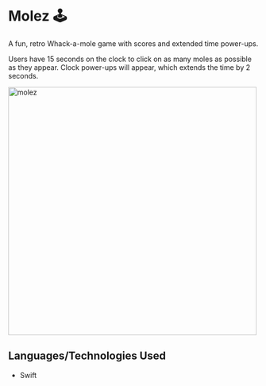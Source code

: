 # Molez 🕹️

A fun, retro Whack-a-mole game with scores and extended time power-ups.

Users have 15 seconds on the clock to click on as many moles as possible as they appear. Clock power-ups will appear, which extends the time by 2 seconds. 

<img width="500" alt="molez" src="https://github.com/user-attachments/assets/238b7705-c28d-42c4-87a5-7b7dfabac038" />

## Languages/Technologies Used
- Swift
